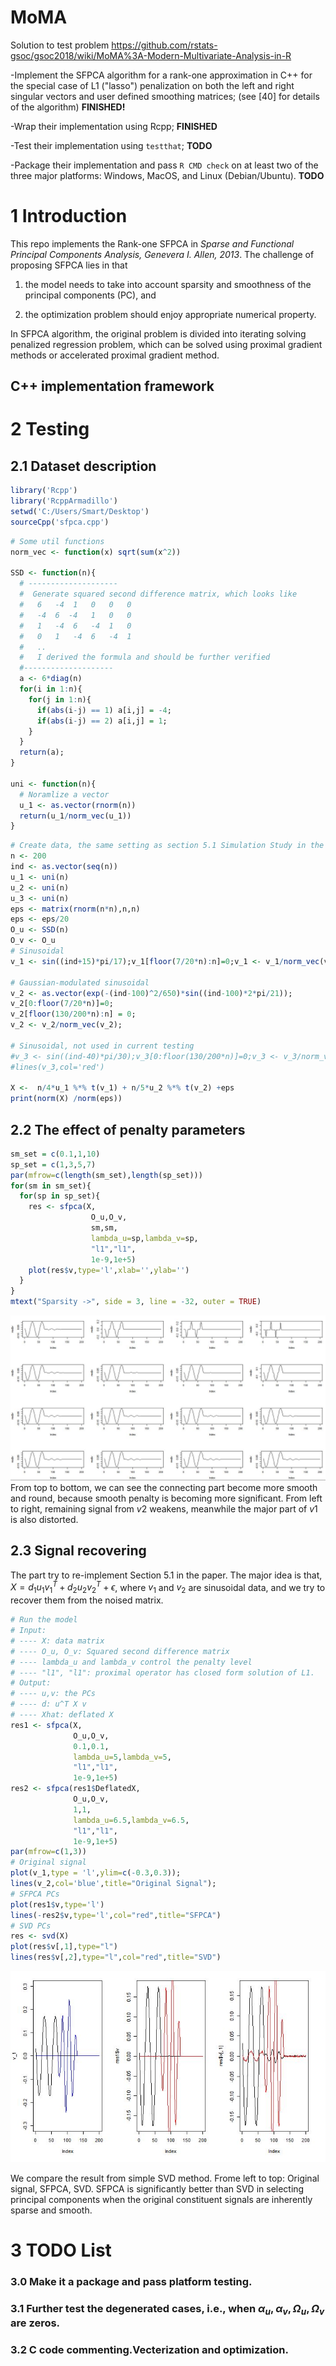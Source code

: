 # MoMA
Solution to test problem
https://github.com/rstats-gsoc/gsoc2018/wiki/MoMA%3A-Modern-Multivariate-Analysis-in-R

-Implement the SFPCA algorithm for a rank-one approximation in C++ for the special case of L1 ("lasso") penalization on both the left and right singular vectors and user defined smoothing matrices; (see [40] for details of the algorithm) __FINISHED!__

-Wrap their implementation using Rcpp; __FINISHED__

-Test their implementation using `testthat`; __TODO__

-Package their implementation and pass `R CMD check` on at least two of the three major platforms: Windows, MacOS, and Linux (Debian/Ubuntu). __TODO__

# 1 Introduction

This repo implements the Rank-one SFPCA in _Sparse and Functional Principal Components Analysis, Genevera I. Allen, 2013_. The challenge of proposing SFPCA lies in that 

1) the model needs to take into account sparsity and smoothness of the principal components (PC), and 

2) the optimization problem should enjoy appropriate numerical property. 

In SFPCA algorithm, the original problem is divided into iterating solving penalized regression problem, which can be solved using proximal gradient methods or accelerated proximal gradient method.



## C++ implementation framework



# 2 Testing

## 2.1 Dataset description

```r
library('Rcpp')
library('RcppArmadillo')
setwd('C:/Users/Smart/Desktop')
sourceCpp('sfpca.cpp')
```
```r
# Some util functions
norm_vec <- function(x) sqrt(sum(x^2))

SSD <- function(n){
  # --------------------
  #  Generate squared second difference matrix, which looks like
  #   6   -4  1   0   0   0
  #   -4  6  -4   1   0   0
  #   1   -4  6   -4  1   0
  #   0   1   -4  6   -4  1
  #   ..
  #   I derived the formula and should be further verified
  #--------------------
  a <- 6*diag(n)
  for(i in 1:n){
    for(j in 1:n){
      if(abs(i-j) == 1) a[i,j] = -4;
      if(abs(i-j) == 2) a[i,j] = 1;
    }
  }
  return(a);
}

uni <- function(n){
  # Noramlize a vector
  u_1 <- as.vector(rnorm(n)) 
  return(u_1/norm_vec(u_1))
}
```


```r
# Create data, the same setting as section 5.1 Simulation Study in the paper
n <- 200
ind <- as.vector(seq(n))
u_1 <- uni(n)
u_2 <- uni(n)
u_3 <- uni(n)
eps <- matrix(rnorm(n*n),n,n)
eps <- eps/20
O_u <- SSD(n)
O_v <- O_u 
# Sinusoidal
v_1 <- sin((ind+15)*pi/17);v_1[floor(7/20*n):n]=0;v_1 <- v_1/norm_vec(v_1);

# Gaussian-modulated sinusoidal
v_2 <- as.vector(exp(-(ind-100)^2/650)*sin((ind-100)*2*pi/21)); 
v_2[0:floor(7/20*n)]=0;
v_2[floor(130/200*n):n] = 0;
v_2 <- v_2/norm_vec(v_2);

# Sinusoidal, not used in current testing
#v_3 <- sin((ind-40)*pi/30);v_3[0:floor(130/200*n)]=0;v_3 <- v_3/norm_vec(v_3);
#lines(v_3,col='red')

X <-  n/4*u_1 %*% t(v_1) + n/5*u_2 %*% t(v_2) +eps
print(norm(X) /norm(eps))
```



## 2.2 The effect of penalty parameters

```r
sm_set = c(0.1,1,10)
sp_set = c(1,3,5,7)
par(mfrow=c(length(sm_set),length(sp_set)))
for(sm in sm_set){
  for(sp in sp_set){
    res <- sfpca(X,
                  O_u,O_v,
                  sm,sm,
                  lambda_u=sp,lambda_v=sp,
                  "l1","l1",
                  1e-9,1e+5)
    plot(res$v,type='l',xlab='',ylab='')  
  }
}
mtext("Sparsity ->", side = 3, line = -32, outer = TRUE)
```
![](pics/effect.JPG)
From top to bottom, we can see the connecting part become more smooth and round, because smooth penalty is becoming more significant. From left to right, remaining signal from $v2$ weakens, meanwhile the major part of $v1$ is also distorted.

## 2.3 Signal recovering
The part try to re-implement Section 5.1 in the paper. The major idea is that, $X = d_1u_1v_1^T + d_2u_2v_2^T + \epsilon$, where $v_1$ and $v_2$ are sinusoidal data, and we try to recover them from the noised matrix.

```r
# Run the model
# Input:
# ---- X: data matrix
# ---- O_u, O_v: Squared second difference matrix
# ---- lambda_u and lambda_v control the penalty level
# ---- "l1", "l1": proximal operator has closed form solution of L1.
# Output:
# ---- u,v: the PCs
# ---- d: u^T X v
# ---- Xhat: deflated X
res1 <- sfpca(X,
              O_u,O_v,
              0.1,0.1,
              lambda_u=5,lambda_v=5,
              "l1","l1",
              1e-9,1e+5)
res2 <- sfpca(res1$DeflatedX,
              O_u,O_v,
              1,1,
              lambda_u=6.5,lambda_v=6.5,
              "l1","l1",
              1e-9,1e+5)
par(mfrow=c(1,3))
# Original signal
plot(v_1,type = 'l',ylim=c(-0.3,0.3));
lines(v_2,col='blue',title="Original Signal");
# SFPCA PCs
plot(res1$v,type='l')  
lines(-res2$v,type='l',col="red",title="SFPCA")  
# SVD PCs
res <- svd(X)
plot(res$v[,1],type="l")
lines(res$v[,2],type="l",col="red",title="SVD")
```
![](pics/comp.JPG)

We compare the result from simple SVD method. Frome left to top: Original signal, SFPCA, SVD. SFPCA is significantly better than SVD in selecting principal components when the original constituent signals are inherently sparse and smooth.


# 3 TODO List
### 3.0 Make it a package and pass platform testing.
### 3.1 Further test the degenerated cases, i.e., when $\alpha_u,\alpha_v,\Omega_u,\Omega_v$ are zeros.
### 3.2 C code commenting.Vecterization and optimization.


